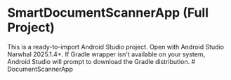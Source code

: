 # SmartDocumentScannerApp (Full Project)

This is a ready-to-import Android Studio project. Open with Android Studio Narwhal 2025.1.4+. If Gradle wrapper isn't available on your system, Android Studio will prompt to download the Gradle distribution.
#   D o c u m e n t S c a n n e r A p p  
 